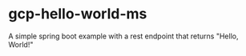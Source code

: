 # gcp-hello-world-ms
A simple spring boot example with a rest endpoint that returns "Hello, World!"
